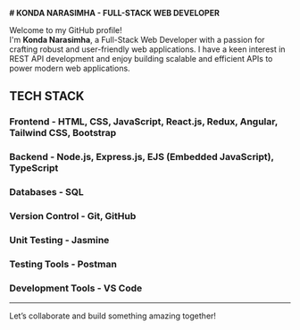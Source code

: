 **# KONDA NARASIMHA - FULL-STACK WEB DEVELOPER**

Welcome to my GitHub profile!  
I'm **Konda Narasimha**, a Full-Stack Web Developer with a passion for crafting robust and user-friendly web applications. I have a keen interest in REST API development and enjoy building scalable and efficient APIs to power modern web applications.

## TECH STACK
### Frontend - HTML, CSS, JavaScript, React.js, Redux, Angular, Tailwind CSS, Bootstrap
### Backend - Node.js, Express.js, EJS (Embedded JavaScript), TypeScript 
### Databases - SQL
### Version Control - Git, GitHub
### Unit Testing - Jasmine
### Testing Tools - Postman
### Development Tools - VS Code

---

Let’s collaborate and build something amazing together!

